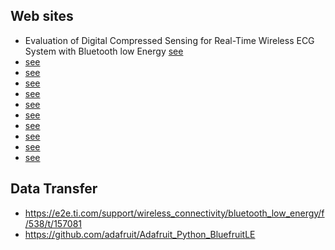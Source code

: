 Web sites
-----------
- Evaluation of Digital Compressed Sensing for Real-Time Wireless ECG System with Bluetooth low Energy [see](http://download.springer.com/static/pdf/142/art%253A10.1007%252Fs10916-016-0526-1.pdf?originUrl=http%3A%2F%2Flink.springer.com%2Farticle%2F10.1007%2Fs10916-016-0526-1&token2=exp=1491832427~acl=%2Fstatic%2Fpdf%2F142%2Fart%25253A10.1007%25252Fs10916-016-0526-1.pdf%3ForiginUrl%3Dhttp%253A%252F%252Flink.springer.com%252Farticle%252F10.1007%252Fs10916-016-0526-1*~hmac=6a304d501f217adf960609b6bcb1dac439a2f4326db073b691d36b6dadee5c2f)
- [see](https://stackoverflow.com/questions/24677346/ble-gap-profle-through-gatt-on-linux)
- [see](https://www.jaredwolff.com/blog/get-started-with-bluetooth-low-energy/)
- [see](https://www.google.com/search?q=gatt+ble+linux&oq=gatt+ble+&aqs=chrome.4.69i57j0l5.9839j0j7&client=ubuntu&sourceid=chrome&ie=UTF-8)
- [see](https://learn.adafruit.com/introducing-the-adafruit-bluefruit-le-sniffer) 
- [see](http://www.nxp.com/products/microcontrollers-and-processors/arm-processors/kinetis-cortex-m-mcus/w-series-wireless-m0-plus-m4/bluetooth-low-energy-ieee-802.15.4-packet-sniffer-usb-dongle-for-kinetis-kw40z-30z-20z-mcus:USB-KW40Z)
 - [see](https://www.google.com/search?q=bluetooth+low+energy+packet+sniffer&client=ubuntu&hs=kL9&source=lnms&tbm=isch&sa=X&ved=0ahUKEwi_lreO05PUAhWb14MKHWq0AFwQ_AUICygC&biw=1375&bih=810#imgrc=3kuiWyBwR44a7M:)
- [see](https://stackoverflow.com/questions/38963836/bluetooth-low-energy-gatt-security-levels)
- [see](https://www.google.com/search?q=gatt+security+level&oq=gatt+security+level&aqs=chrome..69i57.7944j0j7&client=ubuntu&sourceid=chrome&ie=UTF-8)
- [see](https://stackoverflow.com/questions/17835469/using-bluetooth-low-energy-in-linux-command-line)
- [see](https://www.google.com/search?q=ble+data+transfer&oq=ble+data&aqs=chrome.2.0j69i57j0l4.4648j0j7&client=ubuntu&sourceid=chrome&ie=UTF-8#q=ble+data+transfer+linux+command)

Data Transfer
-------
- https://e2e.ti.com/support/wireless_connectivity/bluetooth_low_energy/f/538/t/157081
- https://github.com/adafruit/Adafruit_Python_BluefruitLE

